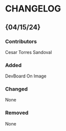 # CHANGELOG

## {04/15/24}
### Contributors
Cesar Torres Sandoval

### Added
DevBoard On Image

### Changed
None

### Removed
None
